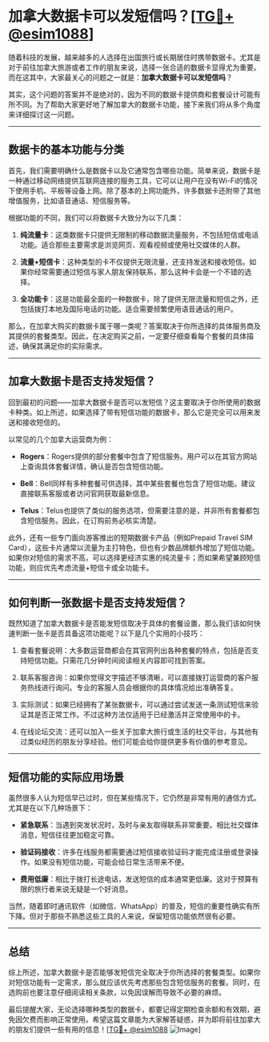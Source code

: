 # 加拿大数据卡可以发短信吗？[[TG💪+ @esim1088](https://t.me/s/esim1088)]

随着科技的发展，越来越多的人选择在出国旅行或长期居住时携带数据卡。尤其是对于前往加拿大旅游或者工作的朋友来说，选择一张合适的数据卡显得尤为重要。而在这其中，大家最关心的问题之一就是：**加拿大数据卡可以发短信吗**？

其实，这个问题的答案并不是绝对的，因为不同的数据卡提供商和套餐设计可能有所不同。为了帮助大家更好地了解加拿大的数据卡功能，接下来我们将从多个角度来详细探讨这一问题。

---

## 数据卡的基本功能与分类

首先，我们需要明确什么是数据卡以及它通常包含哪些功能。简单来说，数据卡是一种通过移动网络提供互联网连接的服务工具，它可以让用户在没有Wi-Fi的情况下使用手机、平板等设备上网。除了基本的上网功能外，许多数据卡还附带了其他增值服务，比如语音通话、短信服务等。

根据功能的不同，我们可以将数据卡大致分为以下几类：

1. **纯流量卡**：这类数据卡只提供无限制的移动数据流量服务，不包括短信或电话功能。适合那些主要需求是浏览网页、观看视频或使用社交媒体的人群。
   
2. **流量+短信卡**：这种类型的卡不仅提供无限流量，还支持发送和接收短信。如果你经常需要通过短信与家人朋友保持联系，那么这种卡会是一个不错的选择。

3. **全功能卡**：这是功能最全面的一种数据卡，除了提供无限流量和短信之外，还包括拨打本地及国际电话的功能。适合需要频繁使用语音通话的用户。

那么，在加拿大购买的数据卡属于哪一类呢？答案取决于你所选择的具体服务商及其提供的套餐类型。因此，在决定购买之前，一定要仔细查看每个套餐的具体描述，确保其满足你的实际需求。

---

## 加拿大数据卡是否支持发短信？

回到最初的问题——加拿大数据卡是否可以发短信？这主要取决于你所使用的数据卡种类。如上所述，如果选择了带有短信功能的数据卡，那么它是完全可以用来发送和接收短信的。

以常见的几个加拿大运营商为例：

- **Rogers**：Rogers提供的部分套餐中包含了短信服务。用户可以在其官方网站上查询具体套餐详情，确认是否包含短信功能。
  
- **Bell**：Bell同样有多种套餐可供选择，其中某些套餐也包含了短信功能。建议直接联系客服或者访问官网获取最新信息。

- **Telus**：Telus也提供了类似的服务选项，但需要注意的是，并非所有套餐都包含短信服务。因此，在订购前务必核实清楚。

此外，还有一些专门面向游客推出的短期数据卡产品（例如Prepaid Travel SIM Card），这些卡片通常以流量为主打特色，但也有少数品牌额外增加了短信功能。如果你对短信的需求不高，可以选择更经济实惠的纯流量卡；而如果希望兼顾短信功能，则应优先考虑流量+短信卡或全功能卡。

---

## 如何判断一张数据卡是否支持发短信？

既然知道了加拿大数据卡是否能发短信取决于具体的套餐设置，那么我们该如何快速判断一张卡是否具备这项功能呢？以下是几个实用的小技巧：

1. 查看套餐说明：大多数运营商都会在其官网列出各种套餐的特点，包括是否支持短信功能。只需花几分钟时间阅读相关内容即可找到答案。

2. 联系客服咨询：如果你觉得文字描述不够清晰，可以直接拨打运营商的客户服务热线进行询问。专业的客服人员会根据你的具体情况给出准确答复。

3. 实际测试：如果已经拥有了某张数据卡，可以通过尝试发送一条测试短信来验证其是否正常工作。不过这种方法仅适用于已经激活并正常使用中的卡。

4. 在线论坛交流：还可以加入一些关于加拿大旅行或生活的社交平台，与其他有过类似经历的朋友分享经验。他们可能会给你提供更多有价值的参考意见。

---

## 短信功能的实际应用场景

虽然很多人认为短信早已过时，但在某些情况下，它仍然是非常有用的通信方式。尤其是在以下几种场景下：

- **紧急联系**：当遇到突发状况时，及时与亲友取得联系非常重要。相比社交媒体消息，短信往往更加稳定可靠。

- **验证码接收**：许多在线服务都需要通过短信接收验证码才能完成注册或登录操作。如果没有短信功能，可能会给日常生活带来不便。

- **费用低廉**：相比于拨打长途电话，发送短信的成本通常更低廉。这对于预算有限的旅行者来说无疑是一个好消息。

当然，随着即时通讯软件（如微信、WhatsApp）的普及，短信的重要性确实有所下降。但对于那些不熟悉这些工具的人来说，保留短信功能依然很有必要。

---

## 总结

综上所述，加拿大数据卡是否能够发短信完全取决于你所选择的套餐类型。如果你对短信功能有一定需求，那么就应该优先考虑那些包含短信服务的套餐。同时，在选购前也要注意仔细阅读相关条款，以免因误解而导致不必要的麻烦。

最后提醒大家，无论选择哪种类型的数据卡，都要记得定期检查余额和有效期，避免因欠费而影响正常使用。希望这篇文章能为大家解答疑惑，并为即将前往加拿大的朋友们提供一些有用的信息！[[TG💪+ @esim1088](https://t.me/s/esim1088) ![Image](https://i.postimg.cc/4NQfJmqS/Snipaste-2025-05-13-00-14-12.png)]